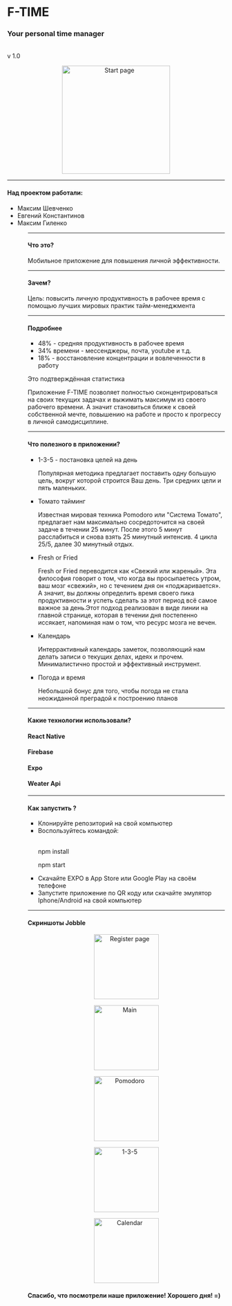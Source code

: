 <h1> <strong> F-TIME </strong> </h1> 
  <h3>Your personal time manager</h3>
  <br>v 1.0
<p align="center">
  <img src="screenshots/1.png" width="250" alt="Start page">
</p>
<hr>
<h4><strong>Над проектом работали: </strong></h4>
<ul>
<li>Максим Шевченко</li>
<li>Евгений Константинов</li>
<li>Максим Гиленко</li>
<ul>

<hr>
<h4> <strong> Что это? </strong></h4>
<p>Мобильное приложение для повышения личной эффективности.</p>

<hr>
<h4> <strong> Зачем? </strong></h4>
<p>Цель: повысить личную продуктивность в рабочее время с помощью лучших мировых практик тайм-менеджмента </p>

<hr>
<h4> <strong> Подробнее </strong> </h4>
<ul><li>48% - средняя продуктивность в рабочее время</li>
<li> 34% времени - мессенджеры, почта, youtube и т.д.</li>
<li> 18% - восстановление концентрации и вовлеченности в работу </li></ul>
<p>Это подтверждённая статистика</p>
<p> Приложение F-TIME позволяет полностью сконцентрироваться на своих текущих задачах и выжимать максимум из своего рабочего времени. А значит становиться ближе к своей собственной мечте, повышению на работе и просто к прогрессу в личной самодисциплине. </p>
<hr>
<h4> Что полезного в приложении? </h4>
<ul><li>1-3-5 - постановка целей на день</li>
<p>Популярная методика предлагает поставить одну большую цель, вокруг которой строится Ваш день. Три средних цели и пять маленьких. </p>
<li>Томато тайминг</li>
<p> Известная мировая техника Pomodoro или "Система Томато", предлагает нам максимально сосредоточится на своей задаче в течении 25 минут. После этого 5 минут расслабиться и снова взять 25 минутный интенсив. 4 цикла 25/5, далее 30 минутный отдых. </p>
<li>Fresh or Fried</li>
<p>Fresh or Fried переводится как «Свежий или жареный». Эта философия говорит о том, что когда вы просыпаетесь утром, ваш мозг «свежий», но с течением дня он «поджаривается». А значит, вы должны определить время своего пика продуктивности и успеть сделать за этот период всё самое важное за день.Этот подход реализован в виде линии на главной странице, которая в течении дня постепенно иссякает, напоминая нам о том, что ресурс мозга не вечен.</p>
<li>Календарь</li>
<p>Интеррактивный календарь заметок, позволяющий нам делать записи о текущих делах, идеях и прочем. Минималистично простой и эффективный инструмент.</p>
<li> Погода и время </li>
<p> Небольшой бонус для того, чтобы погода не стала неожиданной преградой к построению планов</p>
</ul>
<hr>
<h4> <strong> Какие технологии использовали? </strong> </h4>

<h4> React Native </h4>
<h4> Firebase </h4>
<h4> Expo </h4>
<h4> Weater Api </h4>

<hr>
<h4> <strong> Как запустить ? </strong></h4>
<ul>
<li> Клонируйте репозиторий на свой компьютер </li>
<li> Воспользуйтесь командой: </li>
    <br>
    <p>npm install </p>
    <p>npm start </p>
<li> Скачайте EXPO в App Store или Google Play на своём телефоне </li>
<li> Запустите приложение по QR коду или скачайте эмулятор Iphone/Android на свой компьютер </li>
</ul>

<hr>
<h4> <strong> Скриншоты Jobble </strong></h4>


<p align="center">
  <img src="screenshots/2.png" width="150" alt="Register page">
</p>

<p align="center">
  <img src="screenshots/main.png" width="150" alt="Main">
</p>
<p align="center">
  <img src="screenshots/podomoro.png" width="150" alt="Pomodoro">
</p>
<p align="center">
  <img src="screenshots/135.png" width="150" alt="1-3-5">
</p>

<p align="center">
  <img src="screenshots/calendar.png" width="150" alt="Calendar">
</p>

<h4> Спасибо, что посмотрели наше приложение! Хорошего дня! =) </h4>

